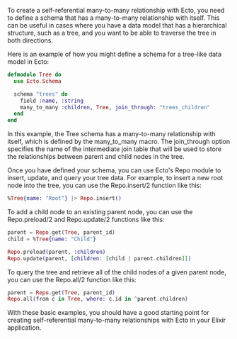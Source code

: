 To create a self-referential many-to-many relationship with Ecto, you need to define a schema that has a many-to-many relationship with itself. This can be useful in cases where you have a data model that has a hierarchical structure, such as a tree, and you want to be able to traverse the tree in both directions.

Here is an example of how you might define a schema for a tree-like data model in Ecto:

```elixir
defmodule Tree do
  use Ecto.Schema

  schema "trees" do
    field :name, :string
    many_to_many :children, Tree, join_through: "trees_children"
  end
end
```

In this example, the Tree schema has a many-to-many relationship with itself, which is defined by the many_to_many macro. The join_through option specifies the name of the intermediate join table that will be used to store the relationships between parent and child nodes in the tree.

Once you have defined your schema, you can use Ecto's Repo module to insert, update, and query your tree data. For example, to insert a new root node into the tree, you can use the Repo.insert/2 function like this:

```elixir
%Tree{name: "Root"} |> Repo.insert()
```

To add a child node to an existing parent node, you can use the Repo.preload/2 and Repo.update/2 functions like this:

```elixir
parent = Repo.get(Tree, parent_id)
child = %Tree{name: "Child"}

Repo.preload(parent, :children)
Repo.update(parent, [children: [child | parent.children]])
```

To query the tree and retrieve all of the child nodes of a given parent node, you can use the Repo.all/2 function like this:

```elixir
parent = Repo.get(Tree, parent_id)
Repo.all(from c in Tree, where: c.id in ^parent.children)
```

With these basic examples, you should have a good starting point for creating self-referential many-to-many relationships with Ecto in your Elixir application.
